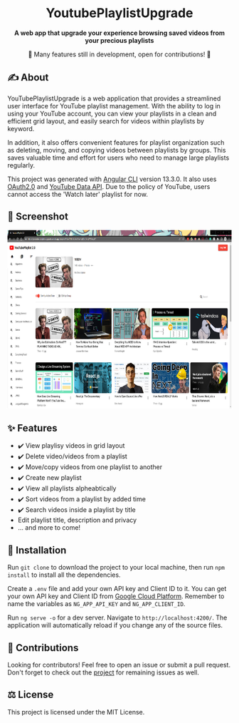 <h1 align="center"> YoutubePlaylistUpgrade </h1>
<p align="center"><b>A web app that upgrade your experience browsing saved videos from your precious playlists</b></p>
<p align="center">👷 Many features still in development, open for contributions! 👷</p>

## ✍️ About

YouTubePlaylistUpgrade is a web application that provides a streamlined user interface for YouTube playlist management. With the ability to log in using your YouTube account, you can view your playlists in a clean and efficient grid layout, and easily search for videos within playlists by keyword.

In addition, it also offers convenient features for playlist organization such as deleting, moving, and copying videos between playlists by groups. This saves valuable time and effort for users who need to manage large playlists regularly.

This project was generated with [Angular CLI](https://github.com/angular/angular-cli) version 13.3.0. It also uses [OAuth2.0](https://developers.google.com/identity/protocols/oauth2) and [YouTube Data API](https://developers.google.com/youtube/v3/docs/playlists/list). Due to the policy of YouTube, users cannot access the 'Watch later' playlist for now.

## 📸 Screenshot

<p align="center"><img src="./src/assets/screenshot.png" alt="app screenshot" height="400" /></p>

## ✨ Features

- ✔️ View playlisy videos in grid layout
- ✔️ Delete video/videos from a playlist
- ✔️ Move/copy videos from one playlist to another
- ✔️ Create new playlist
- ✔️ View all playlists alpheabtically
- ✔️ Sort videos from a playlist by added time
- ✔️ Search videos inside a playlist by title
- Edit playlist title, description and privacy
- ... and more to come!

## 📂 Installation

Run `git clone` to download the project to your local machine, then run `npm install` to install all the dependencies.

Create a `.env` file and add your own API key and Client ID to it. You can get your own API key and Client ID from [Google Cloud Platform](https://console.cloud.google.com/apis/credentials). Remember to name the variables as `NG_APP_API_KEY` and `NG_APP_CLIENT_ID`.

Run `ng serve -o` for a dev server. Navigate to `http://localhost:4200/`. The application will automatically reload if you change any of the source files.

## 💪 Contributions

Looking for contributors! Feel free to open an issue or submit a pull request. Don't forget to check out the [project](https://github.com/users/tzhang-SSR/projects/1/views/1) for remaining issues as well.

## ⚖️ License

This project is licensed under the MIT License.
